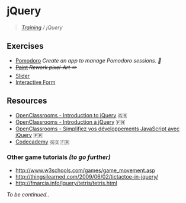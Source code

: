 # jQuery
>_[Training](https://github.com/simplonco/training) / jQuery_

## Exercises

* [Pomodoro](https://github.com/simplonco/jquery-pomodoro)
  _Create an app to manage Pomodoro sessions. :tomato:_
* ~~[Paint](https://github.com/simplonco/jquery-paint)
  _Rework pixel-Art :pencil2:_~~
* [Slider](https://github.com/simplonco/jquery-slider)
* [Interactive Form](https://github.com/simplonco/jquery-form)

## Resources

* [OpenClassrooms - Introduction to jQuery](https://openclassrooms.com/courses/intro-to-jquery) :uk:
* [OpenClassrooms - Introduction à jQuery](https://openclassrooms.com/courses/introduction-a-jquery-4) :fr:
* [OpenClassrooms - Simplifiez vos développements JavaScript avec jQuery](https://openclassrooms.com/courses/simplifiez-vos-developpements-javascript-avec-jquery) :fr:
* [Codecademy](https://www.codecademy.com/learn/jquery) :uk: :fr:

### Other game tutorials _(to go further)_

* http://www.w3schools.com/games/game_movement.asp
* http://thingsilearned.com/2009/06/02/tictactoe-in-jquery/
* http://fmarcia.info/jquery/tetris/tetris.html

_To be continued.._
